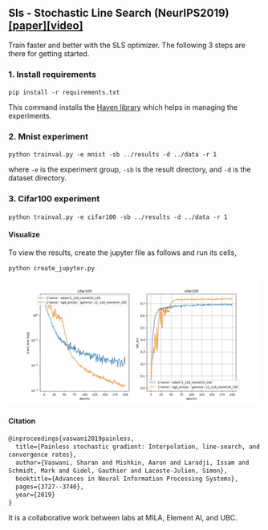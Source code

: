 ## Sls - Stochastic Line Search (NeurIPS2019) [[paper]](https://arxiv.org/abs/1905.09997)[[video]](https://www.youtube.com/watch?v=3Jx0tuZ1ERs)

Train faster and better with the SLS optimizer. The following 3 steps are there for getting started.

### 1. Install requirements

`pip install -r requirements.txt`

This command installs the [Haven library](https://github.com/ElementAI/haven) which helps in managing the experiments.

### 2. Mnist experiment

`python trainval.py -e mnist -sb ../results -d ../data -r 1`

where `-e` is the experiment group, `-sb` is the result directory, and `-d` is the dataset directory.

### 3. Cifar100 experiment

`python trainval.py -e cifar100 -sb ../results -d ../data -r 1`


#### Visualize

To view the results, create the jupyter file as follows and run its cells,
```
python create_jupyter.py
```

![alt text](neurips2019/cifar100.jpg)


#### Citation

```
@inproceedings{vaswani2019painless,
  title={Painless stochastic gradient: Interpolation, line-search, and convergence rates},
  author={Vaswani, Sharan and Mishkin, Aaron and Laradji, Issam and Schmidt, Mark and Gidel, Gauthier and Lacoste-Julien, Simon},
  booktitle={Advances in Neural Information Processing Systems},
  pages={3727--3740},
  year={2019}
}
```
It is a collaborative work between labs at MILA, Element AI, and UBC.
